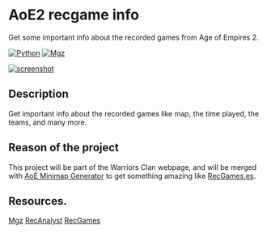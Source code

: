 # AoE2 recgame info
Get some important info about the recorded games from Age of Empires 2.

[![Python](https://img.shields.io/badge/Python-3.7.7-blue.svg)](https://www.python.org/)
[![Mgz](https://img.shields.io/badge/Mgz-1.5.0-green.svg)](https://pypi.org/project/mgz/)

[![screenshot](./screenshots/saved-info.svg)](https://github.com/Marfullsen/AoE2-saved-recgame-info)

## Description
Get important info about the recorded games like map, the time played, the teams, and many more.

## Reason of the project
This project will be part of the Warriors Clan webpage, and will be merged with [AoE Minimap Generator](https://github.com/Marfullsen/AoE2-minimap-generator) to get something amazing like [RecGames.es](https://github.com/goto-bus-stop/recgames).

## Resources.
[Mgz](https://pypi.org/project/mgz/)
[RecAnalyst](https://github.com/goto-bus-stop/recanalyst)
[RecGames](https://github.com/goto-bus-stop/recgames)
